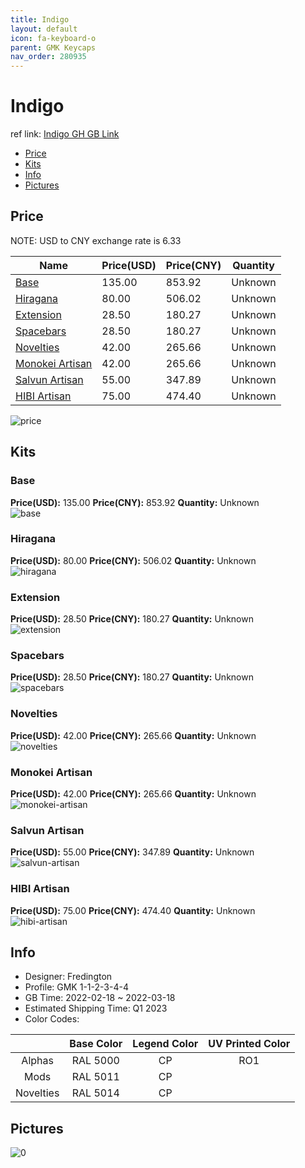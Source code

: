 ```yaml
---
title: Indigo 
layout: default
icon: fa-keyboard-o
parent: GMK Keycaps
nav_order: 280935
---
```


# Indigo 

ref link: [Indigo GH GB Link](https://geekhack.org/index.php?topic=116307.0)

* [Price](#price)
* [Kits](#kits)
* [Info](#info)
* [Pictures](#pictures)

## Price

NOTE: USD to CNY exchange rate is 6.33

| Name          | Price(USD)   |  Price(CNY) | Quantity |
| ------------- | ------------ |  ---------- | -------- |
|[Base](#base)|135.00|853.92|Unknown|
|[Hiragana](#hiragana)|80.00|506.02|Unknown|
|[Extension](#extension)|28.50|180.27|Unknown|
|[Spacebars](#spacebars)|28.50|180.27|Unknown|
|[Novelties](#novelties)|42.00|265.66|Unknown|
|[Monokei Artisan](#monokei-artisan)|42.00|265.66|Unknown|
|[Salvun Artisan](#salvun-artisan)|55.00|347.89|Unknown|
|[HIBI Artisan](#hibi-artisan)|75.00|474.40|Unknown|

<img src="{{ 'assets/images/gmk-keycaps/Indigo/price.png' | relative_url }}" alt="price" class="image featured">

## Kits
### Base  
**Price(USD):** 135.00	**Price(CNY):** 853.92	**Quantity:** Unknown  
<img src="{{ 'assets/images/gmk-keycaps/Indigo/kits_pics/base.jpg' | relative_url }}" alt="base" class="image featured">

### Hiragana  
**Price(USD):** 80.00	**Price(CNY):** 506.02	**Quantity:** Unknown  
<img src="{{ 'assets/images/gmk-keycaps/Indigo/kits_pics/hiragana.jpg' | relative_url }}" alt="hiragana" class="image featured">

### Extension  
**Price(USD):** 28.50	**Price(CNY):** 180.27	**Quantity:** Unknown  
<img src="{{ 'assets/images/gmk-keycaps/Indigo/kits_pics/extension.jpg' | relative_url }}" alt="extension" class="image featured">

### Spacebars  
**Price(USD):** 28.50	**Price(CNY):** 180.27	**Quantity:** Unknown  
<img src="{{ 'assets/images/gmk-keycaps/Indigo/kits_pics/spacebars.jpg' | relative_url }}" alt="spacebars" class="image featured">

### Novelties  
**Price(USD):** 42.00	**Price(CNY):** 265.66	**Quantity:** Unknown  
<img src="{{ 'assets/images/gmk-keycaps/Indigo/kits_pics/novelties.png' | relative_url }}" alt="novelties" class="image featured">

### Monokei Artisan  
**Price(USD):** 42.00	**Price(CNY):** 265.66	**Quantity:** Unknown  
<img src="{{ 'assets/images/gmk-keycaps/Indigo/kits_pics/monokei-artisan.png' | relative_url }}" alt="monokei-artisan" class="image featured">

### Salvun Artisan  
**Price(USD):** 55.00	**Price(CNY):** 347.89	**Quantity:** Unknown  
<img src="{{ 'assets/images/gmk-keycaps/Indigo/kits_pics/salvun-artisan.jpg' | relative_url }}" alt="salvun-artisan" class="image featured">

### HIBI Artisan  
**Price(USD):** 75.00	**Price(CNY):** 474.40	**Quantity:** Unknown  
<img src="{{ 'assets/images/gmk-keycaps/Indigo/kits_pics/hibi-artisan.jpg' | relative_url }}" alt="hibi-artisan" class="image featured">

## Info
* Designer: Fredington  
* Profile: GMK 1-1-2-3-4-4  
* GB Time: 2022-02-18 ~ 2022-03-18  
* Estimated Shipping Time: Q1 2023  
* Color Codes:  

| |Base Color     | Legend Color | UV Printed Color
| :-------------: | :-------------: | :------------: | :------------:
|Alphas|RAL 5000|CP|RO1|
|Mods|RAL 5011|CP| |
|Novelties|RAL 5014|CP| |


## Pictures  
<img src="{{ 'assets/images/gmk-keycaps/Indigo/rendering_pics/0.jpg' | relative_url }}" alt="0" class="image featured">
